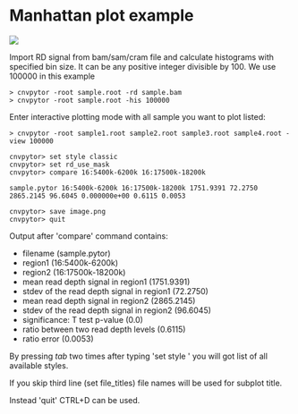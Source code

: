 # Manhattan plot example

<img src="https://raw.githubusercontent.com/abyzovlab/CNVpytor/master/imgs/compare.png">

Import RD signal from bam/sam/cram file and calculate histograms with specified bin size. 
It can be any positive integer divisible by 100. We use 100000 in this example

```
> cnvpytor -root sample.root -rd sample.bam
> cnvpytor -root sample.root -his 100000
```

Enter interactive plotting mode with all sample you want to plot listed:

```
> cnvpytor -root sample1.root sample2.root sample3.root sample4.root -view 100000

cnvpytor> set style classic
cnvpytor> set rd_use_mask
cnvpytor> compare 16:5400k-6200k 16:17500k-18200k

sample.pytor 16:5400k-6200k 16:17500k-18200k 1751.9391 72.2750 2865.2145 96.6045 0.000000e+00 0.6115 0.0053

cnvpytor> save image.png
cnvpytor> quit
```

Output after 'compare' command contains: 
* filename (sample.pytor)
* region1 (16:5400k-6200k)
* region2 (16:17500k-18200k)
* mean read depth signal in region1 (1751.9391)
* stdev of the read depth signal in region1 (72.2750)
* mean read depth signal in region2 (2865.2145)
* stdev of the read depth signal in region2 (96.6045)
* significance: T test p-value (0.0)
* ratio between two read depth levels (0.6115)
* ratio error (0.0053)

By pressing *tab* two times after typing 'set style ' you will got list of all available styles.

If you skip third line (set file_titles) file names will be used for subplot title.

Instead 'quit' CTRL+D can be used.
